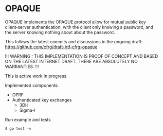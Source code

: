 # OPAQUE

OPAQUE implements the OPAQUE protocol allow for mutual public key client-server authentication, with the client only knowing a password, and the server knowing nothing about about the password.

This follows the latest commits and discussions in the ongoing draft: https://github.com/cfrg/draft-irtf-cfrg-opaque

!!! WARNING : THIS IMPLEMENTATION IS PROOF OF CONCEPT AND BASED ON THE LATEST INTERNET DRAFT. THERE ARE ABSOLUTELY NO WARRANTIES. !!!

This is active work in progress.

Implemented components:
- OPRF
- Authenticated key exchanges
    - 3DH
    - Sigma-I

Run example and tests
````
$ go test -v
````